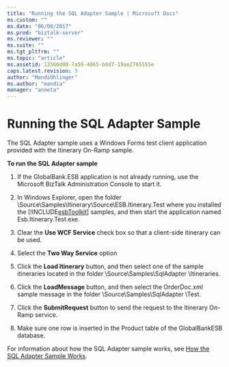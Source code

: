 ```yaml
---
title: "Running the SQL Adapter Sample | Microsoft Docs"
ms.custom: ""
ms.date: "06/08/2017"
ms.prod: "biztalk-server"
ms.reviewer: ""
ms.suite: ""
ms.tgt_pltfrm: ""
ms.topic: "article"
ms.assetid: 13566d08-7a59-4065-b0d7-19ae2765555e
caps.latest.revision: 3
author: "MandiOhlinger"
ms.author: "mandia"
manager: "anneta"
---
```

# Running the SQL Adapter Sample
The SQL Adapter sample uses a Windows Forms test client application provided with the Itinerary On-Ramp sample.  
  
 **To run the SQL Adapter sample**  
  
1.  If the GlobalBank.ESB application is not already running, use the Microsoft BizTalk Administration Console to start it.  
  
2.  In Windows Explorer, open the folder \Source\Samples\Itinerary\Source\ESB.Itinerary.Test where you installed the [!INCLUDE[esbToolkit](../includes/esbtoolkit-md.md)] samples, and then start the application named Esb.Itinerary.Test.exe.  
  
3.  Clear the **Use WCF Service** check box so that a client-side itinerary can be used.  
  
4.  Select the **Two Way Service** option  
  
5.  Click the **Load Itinerary** button, and then select one of the sample itineraries located in the folder \Source\Samples\SqlAdapter \Itineraries.  
  
6.  Click the **LoadMessage** button, and then select the OrderDoc.xml sample message in the folder \Source\Samples\SqlAdapter \Test.  
  
7.  Click the **SubmitRequest** button to send the request to the Itinerary On-Ramp service.  
  
8.  Make sure one row is inserted in the Product table of the GlobalBankESB database.  
  
 For information about how the SQL Adapter sample works, see [How the SQL Adapter Sample Works](../esb-toolkit/how-the-sql-adapter-sample-works.md).